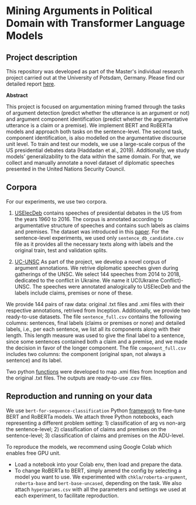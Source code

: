 # Mining Arguments in Political Domain with Transformer Language Models 

## Project description 

This repository was developed as part of the Master's individual research project carried out at the University of Potsdam, Germany. Please find our detailed report [here](https://github.com/a-moi/political-argument-mining/blob/main/IM-final-report.pdf). 

**Abstract**


This project is focused on argumentation
mining framed through the tasks of argument
detection (predict whether the utterance
is an argument or not) and argument
component identification (predict whether
the argumentative utterance is a claim or
a premise). We implement BERT and
RoBERTa models and approach both tasks
on the sentence-level. The second task,
component identification, is also modelled
on the argumentative discourse unit level.
To train and test our models, we use a
large-scale corpus of the US presidential
debates data (Haddadan et al., 2019). Additionally,
we study models’ generalizability
to the data within the same domain.
For that, we collect and manually annotate
a novel dataset of diplomatic speeches
presented in the United Nations Security
Council.


## Corpora 

For our experiments, we use two corpora. 

1. [USElecDeb](https://github.com/a-moi/political-argument-mining/tree/main/ElecDeb60To16) contains speeches of presidential debates in the US from the years 1960 to 2016. The corpus is annotated according to argumentative structure of speeches and contains such labels as claims and premises. The dataset was introduced in this [paper](https://aclanthology.org/P19-1463/). For the sentence-level experiments, we used only `sentence_db_candidate.csv` file as it provides all the necessary texts along with labels and the original train, test and validation splits. 

2. [UC-UNSC](https://github.com/a-moi/political-argument-mining/tree/main/UC-UNSC) As part of the project, we develop a novel corpus of argument annotations. We retrive diplomatic speeches given during gatherings of the UNSC. We select 144 speeches from 2014 to 2018, dedicated to the conflict in Ukraine. We name it UC(Ukraine Conflict)-UNSC. The speeches were annotated analogically to USElecDeb and the labels include claims, premises or none of these. 

We provide 144 pairs of raw data: original .txt files and .xmi files with their respective annotations, retrived from Inception. Additionally, we provide two ready-to-use datasets. The file `sentence_full.csv` contains the following columns: sentences, final labels (claims or premises or none) and detailed labels, i.e., per each sentence, we list all its components along with their length. This length measure was used to give the final label to a sentence, since some sentences contained both a claim and a premise, and we made the decision in favor of the longer component. The file `component_full.csv` includes two columns: the component (original span, not always a sentence) and its label. 

Two python [functions](https://github.com/a-moi/political-argument-mining/blob/main/annotation2df.py) were developed to map .xmi files from Inception and the original .txt files. The outputs are ready-to-use .csv files. 

## Reproduction and running on your data 

We use `bert-for-sequence-classification` Python [framework](https://pypi.org/project/bert-for-sequence-classification/) to fine-tune BERT and RoBERTa models. We attach three Python notebooks, each representing a different problem setting: 1) classification of arg vs non-arg the sentence-level; 2) classification of claims and premises on the sentence-level; 3) classification of claims and premises on the ADU-level. 

To reproduce the models, we recommend using Google Colab which enables free GPU unit. 
- Load a notebook into your Colab env, then load and prepare the data.
- To change RoBERTa to BERT, simply amend the config by selecting a model you want to use. We experimented with `chkla/roberta-argument`, `roberta-base` and `bert-base-uncased`, depending on the task. We also attach `hyperparams.csv` with all the parameters and settings we used at each experiment, to facilitate reproduction. 
